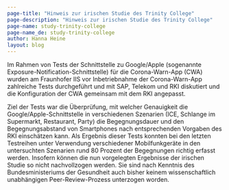 ```yaml
---
page-title: "Hinweis zur irischen Studie des Trinity College" 
page-description: "Hinweis zur irischen Studie des Trinity College"
page-name: study-trinity-college
page-name_de: study-trinity-college
author: Hanna Heine
layout: blog
---
```


Im Rahmen von Tests der Schnittstelle zu Google/Apple (sogenannte Exposure-Notification-Schnittstelle) für die Corona-Warn-App (CWA) wurden am Fraunhofer IIS vor Inbetriebnahme der Corona-Warn-App zahlreiche Tests durchgeführt und mit SAP, Telekom und RKI diskutiert und die Konfiguration der CWA gemeinsam mit dem RKI angepasst. 

<!-- overview -->

Ziel der Tests war die Überprüfung, mit welcher Genauigkeit die Google/Apple-Schnittstelle in verschiedenen Szenarien (ICE, Schlange im Supermarkt, Restaurant, Party) die Begegnungsdauer und den Begegnungsabstand von Smartphones nach entsprechenden Vorgaben des RKI einschätzen kann.
Als Ergebnis dieser Tests konnten bei den letzten Testreihen unter Verwendung verschiedener Mobilfunkgeräte in den untersuchten Szenarien rund 80 Prozent der Begegnungen richtig erfasst werden. Insofern können die nun vorgelegten Ergebnisse der irischen Studie so nicht nachvollzogen werden. Sie sind nach Kenntnis des Bundesministeriums der Gesundheit auch bisher keinem wissenschaftlich unabhängigen Peer-Review-Prozess unterzogen worden.